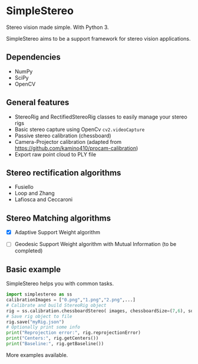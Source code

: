 # SimpleStereo
Stereo vision made simple. With Python 3.

SimpleStereo aims to be a support framework for stereo vision applications.

## Dependencies
* NumPy
* SciPy
* OpenCV

## General features
* StereoRig and RectifiedStereoRig classes to easily manage your stereo rigs
* Basic stereo capture using OpenCv `cv2.videoCapture`
* Passive stereo calibration (chessboard)
* Camera-Projector calibration (adapted from https://github.com/kamino410/procam-calibration)
* Export raw point cloud to PLY file

## Stereo rectification algorithms
* Fusiello
* Loop and Zhang
* Lafiosca and Ceccaroni

## Stereo Matching algorithms
- [x] Adaptive Support Weight algorithm
- [ ] Geodesic Support Weight algorithm with Mutual Information (to be completed)


## Basic example
SimpleStereo helps you with common tasks.

```python
import simplestereo as ss
calibrationImages = ["0.png","1.png","2.png",...]
# Calibrate and build StereoRig object
rig = ss.calibration.chessboardStereo( images, chessboardSize=(7,6), squareSize=60.5 )
# Save rig object to file
rig.save("myRig.json")
# Optionally print some info
print("Reprojection error:", rig.reprojectionError)
print("Centers:", rig.getCenters())
print("Baseline:", rig.getBaseline())
```
    
More examples available.
